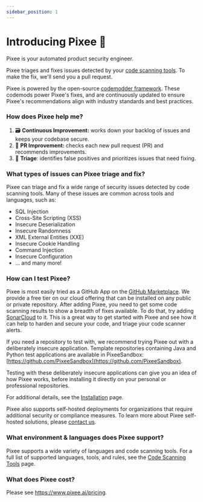 ```yaml
---
sidebar_position: 1
---
```


# Introducing Pixee 👋

Pixee is your automated product security engineer.

Pixee triages and fixes issues detected by your [code scanning tools](/code-scanning-tools/overview). To make the fix, we'll send you a pull request.

Pixee is powered by the open-source [codemodder framework](https://codemodder.io/). These codemods power Pixee's fixes, and are continuously updated to ensure Pixee's recommendations align with industry standards and best practices.

### How does Pixee help me?

1. 🗃️ **Continuous Improvement:** works down your backlog of issues and keeps your codebase secure.
2. :seedling: **PR Improvement:** checks each new pull request (PR) and recommends improvements.
3. 🔎 **Triage**: identifies false positives and prioritizes issues that need fixing.

### What types of issues can Pixee triage and fix?

Pixee can triage and fix a wide range of security issues detected by code scanning tools. Many of these issues are common across tools and languages, such as:

- SQL Injection
- Cross-Site Scripting (XSS)
- Insecure Deserialization
- Insecure Randomness
- XML External Entities (XXE)
- Insecure Cookie Handling
- Command Injection
- Insecure Configuration
- ... and many more!

### How can I test Pixee?

Pixee is most easily tried as a GitHub App on the [GitHub Marketplace](https://github.com/apps/pixeebot/). We provide a free tier on our cloud offering that can be installed on any public or private repository. After adding Pixee, you need to get some code scanning results to show a breadth of fixes available. To do that, try adding [SonarCloud](https://www.sonarsource.com/products/sonarcloud/) to it. This is a great way to get started with Pixee and see how it can help to harden and secure your code, and triage your code scanner alerts.

If you need a repository to test with, we recommend trying Pixee out with a deliberately insecure application. Template repositories containing Java and Python test applications are available in PixeeSandbox: [https://github.com/PixeeSandbox](https://github.com/PixeeSandbox).

Testing with these deliberately insecure applications can give you an idea of how Pixee works, before installing it directly on your personal or professional repositories.

For additional details, see the [Installation](/installing) page.

Pixee also supports self-hosted deployments for organizations that require additional security or compliance measures. To learn more about Pixee self-hosted solutions, please [contact us](https://pixee.ai/demo-landing-page).

### What environment & languages does Pixee support?

Pixee supports a wide variety of languages and code scanning tools. For a full list of supported languages, tools, and rules, see the [Code Scanning Tools](/code-scanning-tools/overview) page.

### What does Pixee cost?

Please see https://www.pixee.ai/pricing.
